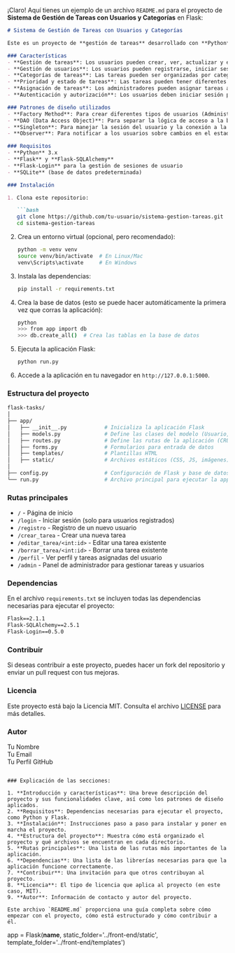 ¡Claro! Aquí tienes un ejemplo de un archivo `README.md` para el proyecto de **Sistema de Gestión de Tareas con Usuarios y Categorías** en Flask:

```markdown
# Sistema de Gestión de Tareas con Usuarios y Categorías

Este es un proyecto de **gestión de tareas** desarrollado con **Python** y **Flask**. El sistema permite a los usuarios crear, leer, actualizar y eliminar tareas (CRUD). Las tareas pueden ser categorizadas y asignadas a diferentes usuarios. Los usuarios pueden iniciar sesión, y los administradores pueden asignar tareas a otros usuarios.

### Características
- **Gestión de tareas**: Los usuarios pueden crear, ver, actualizar y eliminar tareas.
- **Gestión de usuarios**: Los usuarios pueden registrarse, iniciar sesión y gestionar sus propias tareas.
- **Categorías de tareas**: Las tareas pueden ser organizadas por categorías (por ejemplo, "Trabajo", "Personal", "Urgente").
- **Prioridad y estado de tareas**: Las tareas pueden tener diferentes niveles de prioridad y estados (como "Pendiente", "En progreso" y "Completada").
- **Asignación de tareas**: Los administradores pueden asignar tareas a otros usuarios.
- **Autenticación y autorización**: Los usuarios deben iniciar sesión para acceder a sus tareas, y los administradores tienen acceso completo a todas las tareas.

### Patrones de diseño utilizados
- **Factory Method**: Para crear diferentes tipos de usuarios (Administrador y Usuario Regular).
- **DAO (Data Access Object)**: Para separar la lógica de acceso a la base de datos de la lógica de negocio.
- **Singleton**: Para manejar la sesión del usuario y la conexión a la base de datos de manera centralizada.
- **Observer**: Para notificar a los usuarios sobre cambios en el estado de sus tareas (por ejemplo, cuando una tarea es completada).

### Requisitos
- **Python** 3.x
- **Flask** y **Flask-SQLAlchemy**
- **Flask-Login** para la gestión de sesiones de usuario
- **SQLite** (base de datos predeterminada)

### Instalación

1. Clona este repositorio:

   ```bash
   git clone https://github.com/tu-usuario/sistema-gestion-tareas.git
   cd sistema-gestion-tareas
   ```

2. Crea un entorno virtual (opcional, pero recomendado):

   ```bash
   python -m venv venv
   source venv/bin/activate  # En Linux/Mac
   venv\Scripts\activate     # En Windows
   ```

3. Instala las dependencias:

   ```bash
   pip install -r requirements.txt
   ```

4. Crea la base de datos (esto se puede hacer automáticamente la primera vez que corras la aplicación):

   ```bash
   python
   >>> from app import db
   >>> db.create_all()  # Crea las tablas en la base de datos
   ```

5. Ejecuta la aplicación Flask:

   ```bash
   python run.py
   ```

6. Accede a la aplicación en tu navegador en `http://127.0.0.1:5000`.

### Estructura del proyecto

```bash
flask-tasks/
│
├── app/
│   ├── __init__.py            # Inicializa la aplicación Flask
│   ├── models.py              # Define las clases del modelo (Usuario, Tarea, etc.)
│   ├── routes.py              # Define las rutas de la aplicación (CRUD)
│   ├── forms.py               # Formularios para entrada de datos
│   ├── templates/             # Plantillas HTML
│   ├── static/                # Archivos estáticos (CSS, JS, imágenes)
│
├── config.py                  # Configuración de Flask y base de datos
└── run.py                     # Archivo principal para ejecutar la app
```

### Rutas principales

- `/` - Página de inicio
- `/login` - Iniciar sesión (solo para usuarios registrados)
- `/registro` - Registro de un nuevo usuario
- `/crear_tarea` - Crear una nueva tarea
- `/editar_tarea/<int:id>` - Editar una tarea existente
- `/borrar_tarea/<int:id>` - Borrar una tarea existente
- `/perfil` - Ver perfil y tareas asignadas del usuario
- `/admin` - Panel de administrador para gestionar tareas y usuarios

### Dependencias

En el archivo `requirements.txt` se incluyen todas las dependencias necesarias para ejecutar el proyecto:

```txt
Flask==2.1.1
Flask-SQLAlchemy==2.5.1
Flask-Login==0.5.0
```

### Contribuir

Si deseas contribuir a este proyecto, puedes hacer un fork del repositorio y enviar un pull request con tus mejoras.

### Licencia

Este proyecto está bajo la Licencia MIT. Consulta el archivo [LICENSE](LICENSE) para más detalles.

### Autor

Tu Nombre  
Tu Email  
Tu Perfil GitHub
```

### Explicación de las secciones:

1. **Introducción y características**: Una breve descripción del proyecto y sus funcionalidades clave, así como los patrones de diseño aplicados.
2. **Requisitos**: Dependencias necesarias para ejecutar el proyecto, como Python y Flask.
3. **Instalación**: Instrucciones paso a paso para instalar y poner en marcha el proyecto.
4. **Estructura del proyecto**: Muestra cómo está organizado el proyecto y qué archivos se encuentran en cada directorio.
5. **Rutas principales**: Una lista de las rutas más importantes de la aplicación.
6. **Dependencias**: Una lista de las librerías necesarias para que la aplicación funcione correctamente.
7. **Contribuir**: Una invitación para que otros contribuyan al proyecto.
8. **Licencia**: El tipo de licencia que aplica al proyecto (en este caso, MIT).
9. **Autor**: Información de contacto y autor del proyecto.

Este archivo `README.md` proporciona una guía completa sobre cómo empezar con el proyecto, cómo está estructurado y cómo contribuir a él.

```
app = Flask(__name__, static_folder='../front-end/static', template_folder='../front-end/templates')
```